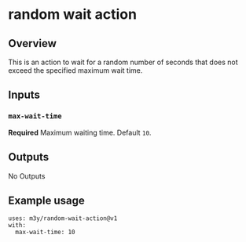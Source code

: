# random wait action

## Overview
This is an action to wait for a random number of seconds that does not exceed the specified maximum wait time.

## Inputs

### `max-wait-time`
**Required** Maximum waiting time. Default `10`.

## Outputs
No Outputs

## Example usage
```
uses: m3y/random-wait-action@v1
with:
  max-wait-time: 10
```
